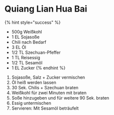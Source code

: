 # Quiang Lian Hua Bai

{% hint style="success" %}
* 500g Weißkohl
* 1 EL Sojasoße
* Chili nach Bedarf
* 3 EL Öl
* 1/2 TL Szechuan-Pfeffer
* 1 TL Reisessig
* 1/2 TL Sesamöl
* 1 EL Zucker
{% endhint %}

1. Sojasoße, Salz + Zucker vermischen
2. Öl heiß werden lassen
3. 30 Sek. Chilis + Szechuan braten
4. Weißkohl für zwei Minuten mit braten
5. Soße hinzugeben und für weitere 90 Sek. braten
6. Essig untermischen
7. Servieren: Mit Sesamöl beträufelt

